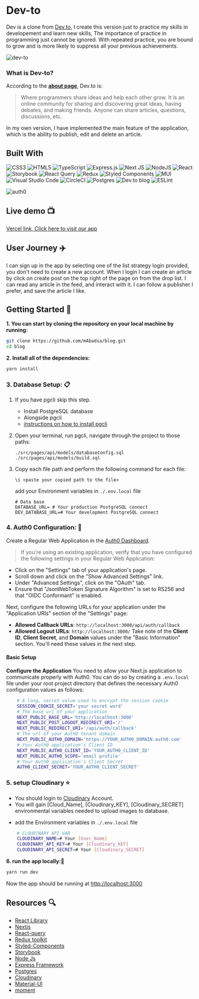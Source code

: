 # Dev-to

Dev is a clone from [Dev.to](https://dev.to), I create this version just to practice my skills in developement and learn new skills, The importance of practice in programming just cannot be ignored.
With repeated practice, you are bound to grow and is more likely to suppress all your previous achievements.

![dev-to](https://dev-to-uploads.s3.amazonaws.com/uploads/logos/resized_logo_UQww2soKuUsjaOGNB38o.png)

### What is Dev-to?

According to the **[about page](https://dev.to/about)**, Dev.to is:

> Where programmers share ideas and help each other grow. It is an online community for sharing and discovering great ideas, having debates, and making friends. Anyone can share articles, questions, discussions, etc.

In my own version, I have implemented the main feature of the application, which is the ability to publish, edit and delete an article.

## Built With

![CSS3](https://img.shields.io/badge/css3-%231572B6.svg?style=for-the-badge&logo=css3&logoColor=white) ![HTML5](https://img.shields.io/badge/html5-%23E34F26.svg?style=for-the-badge&logo=html5&logoColor=white) ![TypeScript](https://img.shields.io/badge/typescript-%23007ACC.svg?style=for-the-badge&logo=typescript&logoColor=white) ![Express.js](https://img.shields.io/badge/express.js-%23404d59.svg?style=for-the-badge&logo=express&logoColor=%2361DAFB) ![Next JS](https://img.shields.io/badge/Next-black?style=for-the-badge&logo=next.js&logoColor=white) ![NodeJS](https://img.shields.io/badge/node.js-6DA55F?style=for-the-badge&logo=node.js&logoColor=white) ![React](https://img.shields.io/badge/react-%2320232a.svg?style=for-the-badge&logo=react&logoColor=%2361DAFB) ![Storybook](https://img.shields.io/badge/-Storybook-FF4785?style=for-the-badge&logo=storybook&logoColor=white) ![React Query](https://img.shields.io/badge/-React%20Query-FF4154?style=for-the-badge&logo=react%20query&logoColor=white) ![Redux](https://img.shields.io/badge/redux-%23593d88.svg?style=for-the-badge&logo=redux&logoColor=white) ![Styled Components](https://img.shields.io/badge/styled--components-DB7093?style=for-the-badge&logo=styled-components&logoColor=white) ![MUI](https://img.shields.io/badge/MUI-%230081CB.svg?style=for-the-badge&logo=mui&logoColor=white) ![Visual Studio Code](https://img.shields.io/badge/Visual%20Studio%20Code-0078d7.svg?style=for-the-badge&logo=visual-studio-code&logoColor=white) ![CircleCI](https://img.shields.io/badge/circle%20ci-%23161616.svg?style=for-the-badge&logo=circleci&logoColor=white) ![Postgres](https://img.shields.io/badge/postgres-%23316192.svg?style=for-the-badge&logo=postgresql&logoColor=white) ![Dev.to blog](https://img.shields.io/badge/dev.to-0A0A0A?style=for-the-badge&logo=dev.to&logoColor=white) ![ESLint](https://img.shields.io/badge/ESLint-4B3263?style=for-the-badge&logo=eslint&logoColor=white)

![auth0](https://cdn.auth0.com/oss/badges/a0-badge-dark.png)

## Live demo :tv:

[Vercel link, Click here to visit our app](https://blog-sigma-steel.vercel.app/)

## User Journey :airplane:

I can sign up in the app by selecting one of the list strategy login provided, you don't need to create a new account.
When I login I can create an article by click on create post on the top right of the page on from the drop list.
I can read any article in the feed, and interact with it.
I can follow a publisher I prefer, and save the article I like.

## Getting Started 📣

**1. You can start by cloning the repository on your local machine by running:**

```sh
git clone https://github.com/mAbadsa/blog.git
cd blog
```

**2. Install all of the dependencies:**

```sh
yarn install
```

### **3. Database Setup: 📋**

1. If you have pgcli skip this step.

   - Install PostgreSQL database
   - Alongside pgcli
   - [instructions on how to install pgcli](https://www.pgcli.com/install)

2. Open your terminal, run pgcli, navigate through the project to those paths:

   ```
   ./src/pages/api/models/databaseConfig.sql
   ./src/pages/api/models/build.sql
   ```

3. Copy each file path and perform the following command for each file:

   ```
   \i <paste your copied path to the file>
   ```

   add your Environment variables in `./.env.local` file

   ```
   # Data base
   DATABASE_URL= # Your production PostgreSQL connect
   DEV_DATABASE_URL=# Your development PostgreSQL connect
   ```

### **4. Auth0 Configuration: 🔑**

Create a Regular Web Application in the [Auth0 Dashboard](https://auth0.auth0.com/u/login/identifier?state=hKFo2SBxam5uRWd1SzRBd3NpTEdVXzhLUGM1bUhaNXg5ZEhCSKFur3VuaXZlcnNhbC1sb2dpbqN0aWTZIEtqamluU3BRQ25qR01naHNBaTJ2NkhxQ1dkUVJuTUU1o2NpZNkgekVZZnBvRnpVTUV6aWxoa0hpbGNXb05rckZmSjNoQUk#/applications).

> If you're using an existing application, verify that you have configured the following settings in your Regular Web Application:

- Click on the "Settings" tab of your application's page.
- Scroll down and click on the "Show Advanced Settings" link.
- Under "Advanced Settings", click on the "OAuth" tab.
- Ensure that "JsonWebToken Signature Algorithm" is set to RS256 and that "OIDC Conformant" is enabled.

Next, configure the following URLs for your application under the "Application URIs" section of the "Settings" page:

- **Allowed Callback URLs**: `http://localhost:3000/api/auth/callback`
- **Allowed Logout URLs**: `http://localhost:3000/`
  Take note of the **Client ID**, **Client Secret**, and **Domain** values under the "Basic Information" section. You'll need these values in the next step.

#### Basic Setup

**Configure the Application**
You need to allow your Next.js application to communicate properly with Auth0. You can do so by creating a `.env.local` file under your root project directory that defines the necessary Auth0 configuration values as follows:

```sh
    # A long, secret value used to encrypt the session cookie
    SESSION_COOKIE_SECRET='your secret word'
    # The base url of your application
    NEXT_PUBLIC_BASE_URL='http://localhost:3000'
    NEXT_PUBLIC_POST_LOGOUT_REDIRECT_URI='/'
    NEXT_PUBLIC_REDIRECT_URI='/api/auth/callback'
    # The url of your Auth0 tenant domain
    NEXT_PUBLIC_AUTH0_DOMAIN='https://YOUR_AUTH0_DOMAIN.auth0.com'
    # Your Auth0 application's Client ID
    NEXT_PUBLIC_AUTH0_CLIENT_ID='YOUR_AUTH0_CLIENT_ID'
    NEXT_PUBLIC_AUTH0_SCOPE='email profile'
    # Your Auth0 application's Client Secret
    AUTH0_CLIENT_SECRET='YOUR_AUTH0_CLIENT_SECRET'
```

### **5. setup Cloudinary ⭐**

- You should login to [Cloudinary](https://cloudinary.com/) Account.
- You will gain [Cloud_Name], [Cloudinary_KEY], [Cloudinary_SECRET] environmental variables needed to upload images to database.

* add the Environment variables in `./.env.local` file

```sh
    # CLOUDINARY API VAR
    CLOUDINARY_NAME=# Your [User_Name]
    CLOUDINARY_API_KEY=# Your [Cloudinary_KEY]
    CLOUDINARY_API_SECRET=# Your [Cloudinary_SECRET]
```

**6. run the app locally:🔌**

```sh
yarn run dev
```

Now the app should be running at [http://localhost:3000](http://localhost:3000)

## Resources :mag:

- [React Library](https://reactjs.org/)
- [Nextjs](https://nextjs.o)
- [React-query](https://tanstack.com/query/v4/?from=reactQueryV3&original=https://react-query-v3.tanstack.com/)
- [Redux toolkit](https://redux-toolkit.js.org/)
- [Styled-Components](https://styled-components.com/)
- [Storybook](https://storybook.js.org/)
- [Node Js](https://nodejs.org/en/)
- [Express Framework](https://expressjs.com/)
- [Postgres](https://www.postgresql.org/)
- [Cloudinary](https://cloudinary.com/)
- [Material-UI](https://mui.com/)
- [moment](https://momentjs.com/)

